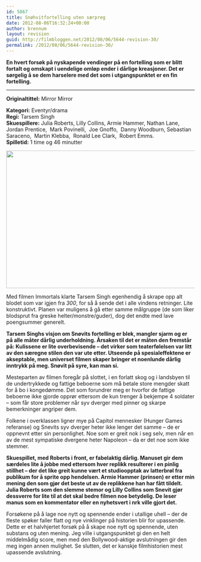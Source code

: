 ```yaml
---
id: 5867
title: Snøhvitfortelling uten særpreg
date: 2012-08-06T16:32:24+00:00
author: brennum
layout: revision
guid: http://filmbloggen.net/2012/08/06/5644-revision-30/
permalink: /2012/08/06/5644-revision-30/
---
```

**En hvert forsøk på nyskapende vendinger på en fortelling som er blitt fortalt og omskapt i uendelige omløp ender i dårlige kreasjoner. Det er sørgelig å se dem harselere med det som i utgangspunktet er en fin fortelling.**  
****

**<!--more-->Originaltittel:** Mirror Mirror

  
**Kategori:** Eventyr/drama  
**Regi:** Tarsem Singh  
**Skuespillere:** Julia Roberts, Lilly Collins, Armie Hammer, Nathan Lane, Jordan Prentice,  Mark Povinelli,  Joe Gnoffo,  Danny Woodburn, Sebastian Saraceno,  Martin Klebba,  Ronald Lee Clark,  Robert Emms.  
**Spilletid:** 1 time og 46 minutter

<a href="http://filmbloggen.net/2012/08/06/snohvitfortelling-uten-saerpreg/mirror_mirror_i01/" rel="attachment wp-att-5770"><img class="alignnone size-large wp-image-5770" src="http://filmbloggen.net/wp-content/uploads//2012/08/Mirror_Mirror_i01-620x367.jpg" alt="" width="620" height="367" /></a>

Med filmen Immortals klarte Tarsem Singh egenhendig å skrape opp alt blodet som var igjen fra _300_, for så å sende det i alle vindens retninger. Lite konstruktivt. Planen var muligens å gå etter samme målgruppe (de som liker blodsprut fra greske helter/monstre/guder), dog det endte med lave poengsummer generelt.

**Tarsem Singhs visjon om Snøvits fortelling er blek, mangler sjarm og er på alle måter dårlig underholdning. Årsaken til det er måten den fremstår på: Kulissene er lite overbevisende &#8211; det virker som teaterfølelsen var litt av den særegne stilen den var ute etter. Utseende på spesialeffektene er akseptable, men universet filmen skaper bringer et noenlunde dårlig inntrykk på meg. Snøvit på syre, kan man si.**

Mesteparten av filmen foregår på slottet, i en forlatt skog og i landsbyen til de undertrykkede og fattige beboerne som må betale store mengder skatt for å bo i kongedømme. Det som forundrer meg er hvorfor de fattige beboerne ikke gjorde opprør ettersom de kun trenger å bekjempe 4 soldater &#8211; som får store problemer når syv dverger med pinner og skarpe bemerkninger angriper dem.

Folkene i overklassen ligner mye på Capitol mennesker (Hunger Games referanse) og Snevits syv dverger heter ikke lenger det samme &#8211; de er oppnevnt etter sin personlighet. Noe som er greit nok i seg selv, men når en av de mest sympatiske dvergene heter Napoleon &#8211; da er det noe som ikke stemmer.

**Skuespillet, med Roberts i front, er fabelaktig dårlig. Manuset gir dem særdeles lite å jobbe med ettersom hver replikk resulterer i en pinlig stillhet &#8211; der det like greit kunne vært et studioopptak av latterbrøl fra publikum for å sprite opp hendelsen. Armie Hammer (prinsen) er etter min mening den som gjør det beste ut av de replikkene han har fått tildelt. Julia Roberts som den slemme stemor og Lilly Collins som Snevit gjør dessverre for lite til at det skal bedre filmen noe betydelig. De leser manus som en kommentator eller en nyhetsvert i nrk ville gjort det.**

Forsøkene på å lage noe nytt og spennende ender i utallige uhell &#8211; der de fleste spøker faller flatt og nye vinklinger på historien blir for upassende. Dette er et halvhjertet forsøk på å skape noe nytt og spennende, uten substans og uten mening. Jeg ville i utgangspunktet gi den en helt middelmådig score, men med den Bollywood-aktige avslutningen gir den meg ingen annen mulighet. Se slutten, det er kanskje filmhistorien mest upassende avslutning.
